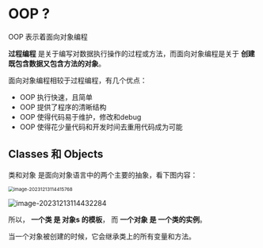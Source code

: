 # OOP ?

OOP 表示着面向对象编程

**过程编程** 是关于编写对数据执行操作的过程或方法，而面向对象编程是关于 **创建既包含数据又包含方法的对象**。



面向对象编程相较于过程编程，有几个优点：

- OOP 执行快速，且简单
- OOP 提供了程序的清晰结构
- OOP 使得代码易于维护，修改和debug
- OOP 使得花少量代码和开发时间去重用代码成为可能



## Classes 和 Objects

类和对象 是面向对象语言中的两个主要的抽象，看下图内容：

<img src="assets/image-20231213114415768.png" alt="image-20231213114415768" style="zoom:67%;" />

![image-20231213114432284](assets/image-20231213114432284.png)



所以， **一个类 是 对象s 的模板**， 而 **一个对象 是 一个类的实例**。

当一个对象被创建的时候，它会继承类上的所有变量和方法。